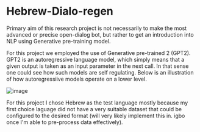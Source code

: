 # Hebrew-Dialo-regen
Primary aim of this research project is not necessarily to make the most advanced or precise open-dialog bot, but rather to get an introduction into NLP using Generative pre-training model.


For this project we employed the use of Generative pre-trained 2 (GPT2). GPT2 is an autoregressive language model, which simply means that a given output is taken as an input parameter in the next call. In that sense one could see how such models are self regulating. Below is an illustration of how autoregressiive models operate on a lower level.

![image](https://user-images.githubusercontent.com/73560826/125335868-0d32fe80-e31b-11eb-812a-02979435e941.png)


For this project I chose Hebrew as the test language mostly because my first choice laguage did not have a very suitable dataset that could be configured to the desired format (will very likely implement this in. igbo once I'm able to pre-process data effectively).
